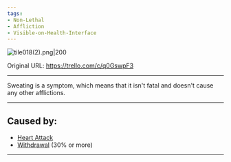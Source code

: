 ```yaml
---
tags:
- Non-Lethal
- Affliction
- Visible-on-Health-Interface
---
```


![tile018(2).png\|200](/Symptoms/Sweating%20-%20Attachments/6718845db30472d958dd7abd.png)

Original URL: https://trello.com/c/q0GswpF3

---

Sweating is a symptom, which means that it isn't fatal and doesn't cause any other afflictions.

---

## Caused by:

- [Heart Attack](../Heart/Heart%20Attack.md)
- [Withdrawal](../Head_Brain/Withdrawal.md) (30% or more)

---

